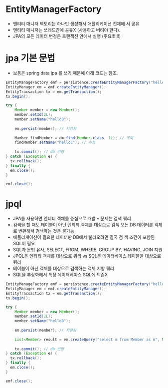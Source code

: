 
# EntityManagerFactory
- 엔티티 매니저 팩토리는 하나만 생성해서 애플리케이션 전체에 서 공유
- 엔티티 매니저는 쓰레드간에 공유X (사용하고 버려야 한다). 
- JPA의 모든 데이터 변경은 트랜잭션 안에서 실행 (주요!!!!!!)


# jpa 기본 문법 
- 보통은 spring data jpa 를 쓰기 때문에 아래 코드는 참조.
```java
EntityManageFactory emf = persistence.createEntityManagerFactory("hello");
EntityManager em = emf.createEntityManager();
EntityTracsaction tx = em.getTransaction();
tx.begin();

try {
    Member member = new Member();
    member.setId(2L);
    member.setName("helloB");
    
    em.persist(member); // 저장됨
    
    Mamber findMember = em.find(Member.class, 1L); // 조회
    findMember.setName("helloC"); // 수정
    
    tx.commit(); // db 반영
} catch (Exception e) {
  tx.rollback();
} finally {
  em.close();
}

emf.close();
```

# jpql 
- JPA를 사용하면 엔티티 객체를 중심으로 개발 • 문제는 검색 쿼리
- 검색을 할 때도 테이블이 아닌 엔티티 객체를 대상으로 검색 모든 DB 데이터를 객체로 변환해서 검색하는 것은 불가능
- 애플리케이션이 필요한 데이터만 DB에서 불러오려면 결국 검 색 조건이 포함된 SQL이 필요
- SQL과 문법 유사, SELECT, FROM, WHERE, GROUP BY, HAVING, JOIN 지원
- JPQL은 엔티티 객체를 대상으로 쿼리 vs SQL은 데이터베이스 테이블을 대상으로 쿼리
- 테이블이 아닌 객체를 대상으로 검색하는 객체 지향 쿼리
- SQL을 추상화해서 특정 데이터베이스 SQL에 의존X

```java
EntityManageFactory emf = persistence.createEntityManagerFactory("hello");
EntityManager em = emf.createEntityManager();
EntityTracsaction tx = em.getTransaction();
tx.begin();

try {
    Member member = new Member();
    member.setId(2L);
    member.setName("helloB");
    
    em.persist(member); // 저장됨
    
    List<Member> result = em.createQuery("select m from Member as m", Member.class).getFirstResult(5); // jpql
    
    tx.commit(); // db 반영
} catch (Exception e) {
  tx.rollback();
} finally {
  em.close();
}

emf.close();

```
